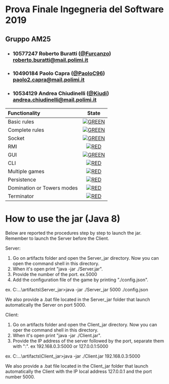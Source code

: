 # Prova Finale Ingegneria del Software 2019
## Gruppo AM25

- ###   10577247    Roberto Buratti ([@Furcanzo](https://github.com/Furcanzo))<br>roberto.buratti@mail.polimi.it
- ###   10490184    Paolo Capra ([@PaoloC96](https://github.com/PaoloC96))<br>paolo2.capra@mail.polimi.it
- ###   10534129    Andrea Chiudinelli ([@Kiudi](https://github.com/Kiudi))<br>andrea.chiudinelli@mail.polimi.it

| Functionality | State |
|:-----------------------|:------------------------------------:|
| Basic rules | [![GREEN](https://placehold.it/15/44bb44/44bb44)](#) |
| Complete rules | [![GREEN](https://placehold.it/15/44bb44/44bb44)](#) |
| Socket | [![GREEN](https://placehold.it/15/44bb44/44bb44)](#) |
| RMI | [![RED](https://placehold.it/15/f03c15/f03c15)](#)|
| GUI | [![GREEN](https://placehold.it/15/44bb44/44bb44)](#) |
| CLI | [![RED](https://placehold.it/15/f03c15/f03c15)](#) |
| Multiple games | [![RED](https://placehold.it/15/f03c15/f03c15)](#) |
| Persistence | [![RED](https://placehold.it/15/f03c15/f03c15)](#) |
| Domination or Towers modes | [![RED](https://placehold.it/15/f03c15/f03c15)](#) |
| Terminator | [![RED](https://placehold.it/15/f03c15/f03c15)](#) |

<!--
[![RED](https://placehold.it/15/f03c15/f03c15)](#)
[![YELLOW](https://placehold.it/15/ffdd00/ffdd00)](#)
[![GREEN](https://placehold.it/15/44bb44/44bb44)](#)
-->

# How to use the jar (Java 8)

Below are reported the procedures step by step to launch the jar.
Remember to launch the Server before the Client.

Server:
1) Go on artifacts folder and open the Server_jar directory. Now you can open the command shell in this directory.
2) When it's open print "java -jar ./Server.jar".
3) Provide the number of the port. ex.5000
4) Add the configuration file of the game by printing "./config.json".

ex. C:...\artifacts\Server_jar>java -jar ./Server_jar 5000 ./config.json

We also provide a .bat file located in the Server_jar folder that launch automatically the Server on port 5000.

Client:
1) Go on artifacts folder and open the Client_jar directory. Now you can oper the command shell in this directory.
2) When it's open print "java -jar ./Client.jar".
3) Provide the IP address of the server followed by the port, separate them with ":". ex 192.168.0.3:5000 or 127.0.0.1:5000

ex. C:...\artifacts\Client_jar>java -jar ./Client.jar 192.168.0.3:5000

We also provide a .bat file located in the Client_jar folder that launch automatically the Client with the IP local address 127.0.0.1 and the port number 5000.
